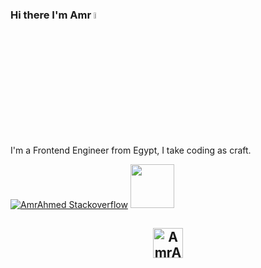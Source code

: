 ### Hi there I'm Amr <a href="https://www.gautamkrishnar.com/"><img src="https://media.giphy.com/media/hvRJCLFzcasrR4ia7z/giphy.gif" width="5%"></a>
I'm a Frontend Engineer from Egypt, I take coding as craft.   

[![AmrAhmed Stackoverflow](https://github-readme-stackoverflow.vercel.app/?userID=8792439&layout=compact&theme=dark)](https://stackoverflow.com/users/8792439/amr)
<a href="https://stackoverflow.com/users/8792439/amr">
<img width="70px" src="https://raw.githubusercontent.com/omidnikrah/github-readme-stackoverflow/master/stackoverflow.svg" />
</a>

<h2 align="center"> <a href="https://www.AmrAhmedA.com"> <img width="48px" src="https://amrahmeda.com/_next/static/media/Asset8.10f66cbc.svg" alt="AmrAhmedA" /> </a></h2>
